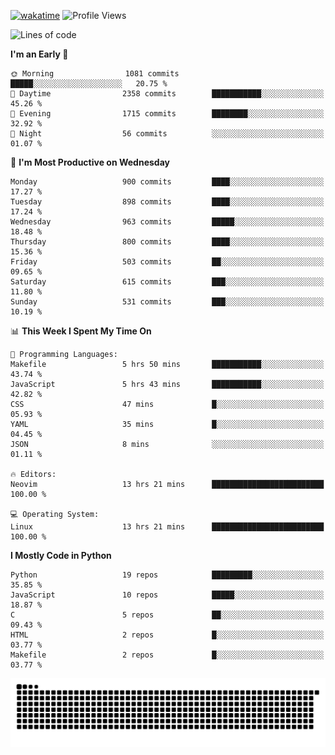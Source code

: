 [![wakatime](https://wakatime.com/badge/user/b920b284-3cde-4cd4-b72e-f7f22d050b16.svg)](https://wakatime.com/@b920b284-3cde-4cd4-b72e-f7f22d050b16)
![Profile Views](http://img.shields.io/badge/Profile%20Views-4586-blue)
<!--START_SECTION:waka-->
![Lines of code](https://img.shields.io/badge/From%20Hello%20World%20I%27ve%20Written-5.1%20million%20lines%20of%20code-blue)

**I'm an Early 🐤** 

```text
🌞 Morning                1081 commits        █████░░░░░░░░░░░░░░░░░░░░   20.75 % 
🌆 Daytime                2358 commits        ███████████░░░░░░░░░░░░░░   45.26 % 
🌃 Evening                1715 commits        ████████░░░░░░░░░░░░░░░░░   32.92 % 
🌙 Night                  56 commits          ░░░░░░░░░░░░░░░░░░░░░░░░░   01.07 % 
```
📅 **I'm Most Productive on Wednesday** 

```text
Monday                   900 commits         ████░░░░░░░░░░░░░░░░░░░░░   17.27 % 
Tuesday                  898 commits         ████░░░░░░░░░░░░░░░░░░░░░   17.24 % 
Wednesday                963 commits         █████░░░░░░░░░░░░░░░░░░░░   18.48 % 
Thursday                 800 commits         ████░░░░░░░░░░░░░░░░░░░░░   15.36 % 
Friday                   503 commits         ██░░░░░░░░░░░░░░░░░░░░░░░   09.65 % 
Saturday                 615 commits         ███░░░░░░░░░░░░░░░░░░░░░░   11.80 % 
Sunday                   531 commits         ███░░░░░░░░░░░░░░░░░░░░░░   10.19 % 
```


📊 **This Week I Spent My Time On** 

```text
💬 Programming Languages: 
Makefile                 5 hrs 50 mins       ███████████░░░░░░░░░░░░░░   43.74 % 
JavaScript               5 hrs 43 mins       ███████████░░░░░░░░░░░░░░   42.82 % 
CSS                      47 mins             █░░░░░░░░░░░░░░░░░░░░░░░░   05.93 % 
YAML                     35 mins             █░░░░░░░░░░░░░░░░░░░░░░░░   04.45 % 
JSON                     8 mins              ░░░░░░░░░░░░░░░░░░░░░░░░░   01.11 % 

🔥 Editors: 
Neovim                   13 hrs 21 mins      █████████████████████████   100.00 % 

💻 Operating System: 
Linux                    13 hrs 21 mins      █████████████████████████   100.00 % 
```

**I Mostly Code in Python** 

```text
Python                   19 repos            █████████░░░░░░░░░░░░░░░░   35.85 % 
JavaScript               10 repos            █████░░░░░░░░░░░░░░░░░░░░   18.87 % 
C                        5 repos             ██░░░░░░░░░░░░░░░░░░░░░░░   09.43 % 
HTML                     2 repos             █░░░░░░░░░░░░░░░░░░░░░░░░   03.77 % 
Makefile                 2 repos             █░░░░░░░░░░░░░░░░░░░░░░░░   03.77 % 
```




<!--END_SECTION:waka-->
![Snake animation](https://raw.githubusercontent.com/timmypidashev/timmypidashev/main/commits.svg)
